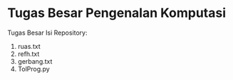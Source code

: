 # Tugas Besar Pengenalan Komputasi
 Tugas Besar
 Isi Repository:
 1. ruas.txt
 2. refh.txt
 3. gerbang.txt
 4. TolProg.py
